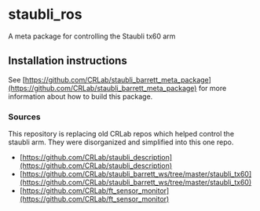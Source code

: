 # staubli_ros
A meta package for controlling the Staubli tx60 arm

## Installation instructions
See [https://github.com/CRLab/staubli_barrett_meta_package](https://github.com/CRLab/staubli_barrett_meta_package) for more information about how to build this package. 

### Sources
This repository is replacing old CRLab repos which helped control the staubli arm. They were disorganized and simplified into this one repo.
- [https://github.com/CRLab/staubli_description](https://github.com/CRLab/staubli_description)
- [https://github.com/CRLab/staubli_barrett_ws/tree/master/staubli_tx60](https://github.com/CRLab/staubli_barrett_ws/tree/master/staubli_tx60)
- [https://github.com/CRLab/ft_sensor_monitor](https://github.com/CRLab/ft_sensor_monitor)
